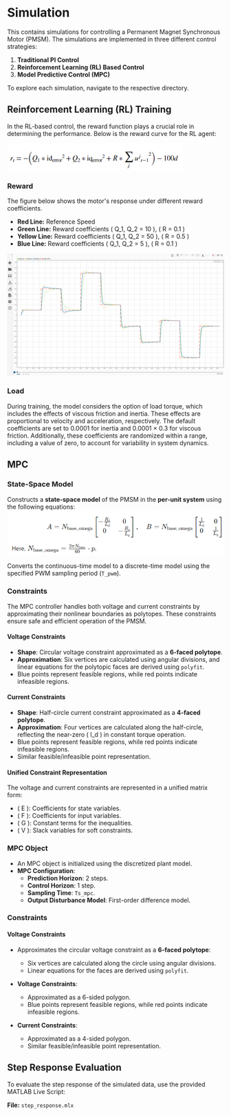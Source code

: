 # Simulation

This contains simulations for controlling a Permanent Magnet Synchronous Motor (PMSM). The simulations are implemented in three different control strategies:

1. **Traditional PI Control**
2. **Reinforcement Learning (RL) Based Control**
3. **Model Predictive Control (MPC)**

To explore each simulation, navigate to the respective directory.


## Reinforcement Learning (RL) Training

In the RL-based control, the reward function plays a crucial role in determining the performance. Below is the reward curve for the RL agent:

![Reward Image](./sim_data/agent/reward.png)



### Reward

The figure below shows the motor's response under different reward coefficients. 

- **Red Line:** Reference Speed  
- **Green Line:** Reward coefficients \( Q_1, Q_2 = 10 \), \( R = 0.1 \)  
- **Yellow Line:** Reward coefficients \( Q_1, Q_2 = 50 \), \( R = 0.5 \)  
- **Blue Line:** Reward coefficients \( Q_1, Q_2 = 5 \), \( R = 0.1 \)  

![Response Image](./sim_data/agent/reward_var.png)


### Load

During training, the model considers the option of load torque, which includes the effects of viscous friction and inertia. These effects are proportional to velocity and acceleration, respectively. The default coefficients are set to 0.0001 for inertia and 0.0001 × 0.3 for viscous friction. Additionally, these coefficients are randomized within a range, including a value of zero, to account for variability in system dynamics.



## MPC

### State-Space Model
Constructs a **state-space model** of the PMSM in the **per-unit system** using the following equations:
![Response Image](./sim_data/agent/SSM.png)

Converts the continuous-time model to a discrete-time model using the specified PWM sampling period (`T_pwm`).

### Constraints

The MPC controller handles both voltage and current constraints by approximating their nonlinear boundaries as polytopes. These constraints ensure safe and efficient operation of the PMSM.

#### Voltage Constraints
- **Shape**: Circular voltage constraint approximated as a **6-faced polytope**.
- **Approximation**: Six vertices are calculated using angular divisions, and linear equations for the polytopic faces are derived using `polyfit`.
- Blue points represent feasible regions, while red points indicate infeasible regions.

#### Current Constraints
- **Shape**: Half-circle current constraint approximated as a **4-faced polytope**.
- **Approximation**: Four vertices are calculated along the half-circle, reflecting the near-zero \( I_d \) in constant torque operation.
- Blue points represent feasible regions, while red points indicate infeasible regions.
- Similar feasible/infeasible point representation.

#### Unified Constraint Representation
The voltage and current constraints are represented in a unified matrix form:
- \( E \): Coefficients for state variables.
- \( F \): Coefficients for input variables.
- \( G \): Constant terms for the inequalities.
- \( V \): Slack variables for soft constraints.

### MPC Object
- An MPC object is initialized using the discretized plant model.
- **MPC Configuration**:
  - **Prediction Horizon**: 2 steps.
  - **Control Horizon**: 1 step.
  - **Sampling Time**: `Ts_mpc`.
  - **Output Disturbance Model**: First-order difference model.


### Constraints
#### Voltage Constraints
- Approximates the circular voltage constraint as a **6-faced polytope**:
  - Six vertices are calculated along the circle using angular divisions.
  - Linear equations for the faces are derived using `polyfit`.

- **Voltage Constraints**:
  - Approximated as a 6-sided polygon.
  - Blue points represent feasible regions, while red points indicate infeasible regions.
- **Current Constraints**:
  - Approximated as a 4-sided polygon.
  - Similar feasible/infeasible point representation.



## Step Response Evaluation

To evaluate the step response of the simulated data, use the provided MATLAB Live Script:

**File:** `step_response.mlx`
